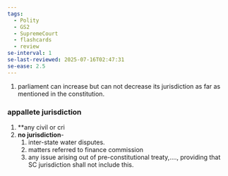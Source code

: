 ```yaml
---
tags:
  - Polity
  - GS2
  - SupremeCourt
  - flashcards
  - review
se-interval: 1
se-last-reviewed: 2025-07-16T02:47:31
se-ease: 2.5
---
```

1. parliament can increase but can not decrease its jurisdiction as far as mentioned in the constitution.
### appallete jurisdiction
1. **any civil or cri
2. **no jurisdiction**- 
	1. inter-state water disputes.
	2. matters referred to finance commission
	3. any issue arising out of pre-constitutional treaty,...., providing that SC jurisdiction shall not include this. 
